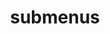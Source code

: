 ---
layout: page
title: submenus
nav: false
nav_order: 7
dropdown: true
children:
    - title: publications
      permalink: /publications/
#    - title: divider
#    - title: projects
#      permalink: /projects/
---